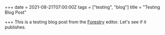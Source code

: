 +++
date = 2021-08-21T07:00:00Z
tags = ["testing", "blog"]
title = "Testing Blog Post"

+++
This is a testing blog post from the [Forestry](forestry.io) editor. Let's see if it publishes. 